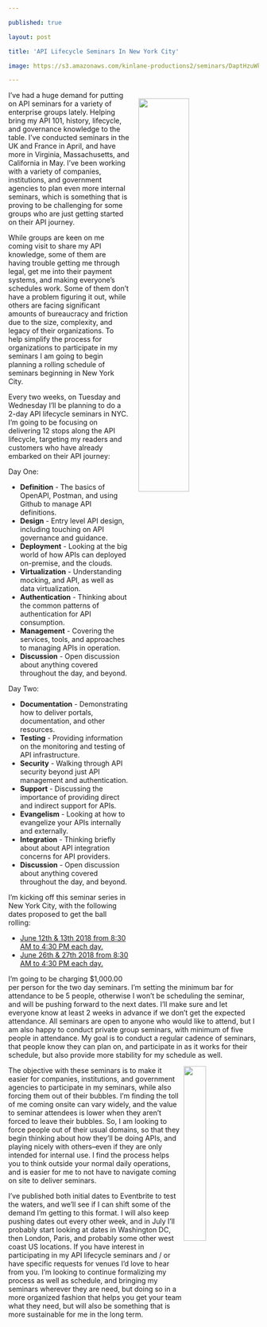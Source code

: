 ---
published: true
layout: post
title: 'API Lifecycle Seminars In New York City'
image: https://s3.amazonaws.com/kinlane-productions2/seminars/DaptHzuWkAMjlKY.jpg
---

<p><img src="https://s3.amazonaws.com/kinlane-productions2/seminars/DaptHzuWkAMjlKY.jpg" width="45%" align="right" style="padding: 15px;" />
<p>I’ve had a huge demand for putting on API seminars for a variety of enterprise groups lately. Helping bring my API 101, history, lifecycle, and governance knowledge to the table. I’ve conducted seminars in the UK and France in April, and have more in Virginia, Massachusetts, and California in May. I’ve been working with a variety of companies, institutions, and government agencies to plan even more internal seminars, which is something that is proving to be challenging for some groups who are just getting started on their API journey.

<p>While groups are keen on me coming visit to share my API knowledge, some of them are having trouble getting me through legal, get me into their payment systems, and making everyone’s schedules work. Some of them don’t have a problem figuring it out, while others are facing significant amounts of bureaucracy and friction due to the size, complexity, and legacy of their organizations. To help simplify the process for organizations to participate in my seminars I am going to begin planning a rolling schedule of seminars beginning in New York City.

<p>Every two weeks, on Tuesday and Wednesday I’ll be planning to do a 2-day API lifecycle seminars in NYC. I’m going to be focusing on delivering 12 stops along the API lifecycle, targeting my readers and customers who have already embarked on their API journey:

<p>Day One:

<ul>
  <li><strong>Definition</strong> - The basics of OpenAPI, Postman, and using Github to manage API definitions.</li>
  <li><strong>Design</strong> - Entry level API design, including touching on API governance and guidance.</li>
  <li><strong>Deployment</strong> - Looking at the big world of how APIs can deployed on-premise, and the clouds.</li>
  <li><strong>Virtualization</strong> - Understanding mocking, and API, as well as data virtualization.</li>
  <li><strong>Authentication</strong> - Thinking about the common patterns of authentication for API consumption.</li>
  <li><strong>Management</strong> - Covering the services, tools, and approaches to managing APIs in operation.</li>
  <li><strong>Discussion</strong> - Open discussion about anything covered throughout the day, and beyond.</li>
</ul>

<p>Day Two:

<ul>
  <li><strong>Documentation</strong> - Demonstrating how to deliver portals, documentation, and other resources.</li>
  <li><strong>Testing</strong> - Providing information on the monitoring and testing of API infrastructure.</li>
  <li><strong>Security</strong> - Walking through API security beyond just API management and authentication.</li>
  <li><strong>Support</strong> - Discussing the importance of providing direct and indirect support for APIs.</li>
  <li><strong>Evangelism</strong> - Looking at how to evangelize your APIs internally and externally.</li>
  <li><strong>Integration</strong> - Thinking briefly about about API integration concerns for API providers.</li>
  <li><strong>Discussion</strong> - Open discussion about anything covered throughout the day, and beyond.</li>
</ul>

<p>I’m kicking off this seminar series in New York City, with the following dates proposed to get the ball rolling:

<ul>
  <li><a href="https://www.eventbrite.com/e/api-evangelist-api-lifecycle-seminar-june-12th-edition-tickets-46113642145">June 12th &amp; 13th 2018 from 8:30 AM to 4:30 PM each day.</a></li>
  <li><a href="https://www.eventbrite.com/e/api-evangelist-api-lifecycle-seminar-june-26th-edition-tickets-46114150666">June 26th &amp; 27th 2018 from 8:30 AM to 4:30 PM each day.</a></li>
</ul>

<p>I’m going to be charging $1,000.00 per person for the two day seminars. I’m setting the minimum bar for attendance to be 5 people, otherwise I won’t be scheduling the seminar, and will be pushing forward to the next dates. I’ll make sure and let everyone know at least 2 weeks in advance if we don’t get the expected attendance. All seminars are open to anyone who would like to attend, but I am also happy to conduct private group seminars, with minimum of five people in attendance. My goal is to conduct a regular cadence of seminars, that people know they can plan on, and participate in as it works for their schedule, but also provide more stability for my schedule as well.
<p><img src="https://s3.amazonaws.com/kinlane-productions2/kin-lane/kin-lane-apidays-paris-2018.jpg" align="right" width="30%" />
<p>The objective with these seminars is to make it easier for companies, institutions, and government agencies to participate in my seminars, while also forcing them out of their bubbles. I’m finding the toll of me coming onsite can vary widely, and the value to seminar attendees is lower when they aren’t forced to leave their bubbles. So, I am looking to force people out of their usual domains, so that they begin thinking about how they’ll be doing APIs, and playing nicely with others–even if they are only intended for internal use. I find the process helps you to think outside your normal daily operations, and is easier for me to not have to navigate coming on site to deliver seminars.

<p>I’ve published both initial dates to Eventbrite to test the waters, and we’ll see if I can shift some of the demand I’m getting to this format. I will also keep pushing dates out every other week, and in July I’ll probably start looking at dates in Washington DC, then London, Paris, and probably some other west coast US locations. If you have interest in participating in my API lifecycle seminars and / or have specific requests for venues I’d love to hear from you. I’m looking to continue formalizing my process as well as schedule, and bringing my seminars wherever they are need, but doing so in a more organized fashion that helps you get your team what they need, but will also be something that is more sustainable for me in the long term.


